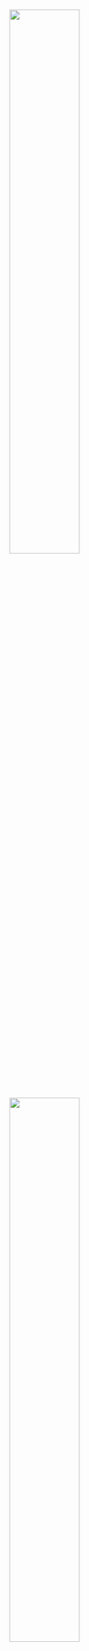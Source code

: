 <br />
<p align="center">
    <a href="https://github.com/mosaicml/streaming#gh-light-mode-only" class="only-light">
      <img src="https://storage.googleapis.com/docs.mosaicml.com/images/streaming-logo-light-mode.png" width="50%"/>
    </a>
    <!--pypi website does not support dark mode and does not understand GitHub tag. Hence, it renders both the images.
    The below tag is being used to remove the dark mode image on pypi website.-->
    <!-- SETUPTOOLS_LONG_DESCRIPTION_HIDE_BEGIN -->
    <a href="https://github.com/mosaicml/streaming#gh-dark-mode-only" class="only-dark">
      <img src="https://storage.googleapis.com/docs.mosaicml.com/images/streaming-logo-dark-mode.png" width="50%"/>
    </a>
    <!-- SETUPTOOLS_LONG_DESCRIPTION_HIDE_END -->
</p>

<h2><p align="center">A Data Streaming Library for Efficient Neural Network Training</p></h2>

<h4><p align='center'>
<a href="https://www.mosaicml.com">[Website]</a>
- <a href="https://streaming.docs.mosaicml.com/en/latest/getting_started/user_guide.html">[Getting Started]</a>
- <a href="https://streaming.docs.mosaicml.com/">[Docs]
- <a href="https://www.mosaicml.com/team">[We're Hiring!]</a>
</p></h4>

<p align="center">
    <a href="https://pypi.org/project/mosaicml-streaming/">
        <img alt="PyPi Version" src="https://img.shields.io/pypi/pyversions/mosaicml-streaming">
    </a>
    <a href="https://pypi.org/project/mosaicml-streaming/">
        <img alt="PyPi Package Version" src="https://img.shields.io/pypi/v/mosaicml-streaming">
    </a>
    <a href="https://github.com/mosaicml/streaming/actions?query=workflow%3ATest">
        <img alt="Unit test" src="https://github.com/mosaicml/streaming/actions/workflows/pytest.yaml/badge.svg">
    </a>
    <a href="https://pypi.org/project/mosaicml-streaming/">
        <img alt="PyPi Downloads" src="https://img.shields.io/pypi/dm/mosaicml-streaming">
    </a>
    <a href="https://streaming.docs.mosaicml.com">
        <img alt="Documentation" src="https://readthedocs.org/projects/streaming/badge/?version=stable">
    </a>
    <a href="https://join.slack.com/t/mosaicml-community/shared_invite/zt-w0tiddn9-WGTlRpfjcO9J5jyrMub1dg">
        <img alt="Chat @ Slack" src="https://img.shields.io/badge/slack-chat-2eb67d.svg?logo=slack">
    </a>
    <a href="https://github.com/mosaicml/streaming/blob/main/LICENSE">
        <img alt="License" src="https://img.shields.io/badge/License-Apache%202.0-green.svg?logo=slack">
    </a>
</p>
<br />

# 👋 Welcome
Streaming is a PyTorch compatible dataset that enables users to stream training data from cloud-based object stores. Streaming can read files from local disk or from cloud-based object stores. As a drop-in replacement for your PyTorch [IterableDataset](https://pytorch.org/docs/stable/data.html#torch.utils.data.IterableDataset) class, it’s easy to get streaming:

<!--pytest.mark.skip-->
```python
dataloader = torch.utils.data.DataLoader(dataset=ImageStreamingDataset(remote='s3://...'))
```

Please check the [quick start guide](https://streaming.docs.mosaicml.com/en/latest/getting_started/quick_start.html) and [user guide](https://streaming.docs.mosaicml.com/en/latest/getting_started/user_guide.html) on how to use the Streaming Dataset.

# Key Benefits

- High performance, accurate streaming of training data from cloud storage
- Efficiently train anywhere, independent of training data location
- Cloud-native, no persistent storage required
- Enhanced data security—data exists ephemerally on training cluster


# 🚀 Quickstart

## 💾 Installation
Streaming is available with Pip:

<!--pytest.mark.skip-->
```bash
pip install mosaicml-streaming
```

# Examples
Please check our [Examples](https://streaming.docs.mosaicml.com/) section for the end-to-end model training workflow using Streaming datasets.

# 📚 Documentation
Getting started guides, examples, API reference, and other useful information can be found in our [docs](https://streaming.docs.mosaicml.com).

# 💫 Contributors
We welcome any contributions, pull requests, or issues!

To start contributing, see our [Contributing](https://github.com/mosaicml/streaming/blob/main/CONTRIBUTING.md) page.

P.S.: [We're hiring](https://mosaicml.com/jobs)!

# ✍️ Citation
```
@misc{mosaicml2023streaming,
    author = {The Mosaic ML Team},
    title = {streaming},
    year = {2023},
    howpublished = {\url{https://github.com/mosaicml/streaming/}},
}
```
